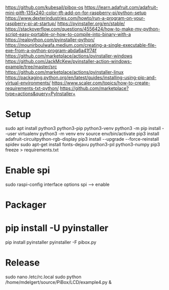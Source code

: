 https://github.com/kubesail/pibox-os
https://learn.adafruit.com/adafruit-mini-pitft-135x240-color-tft-add-on-for-raspberry-pi/python-setup
https://www.dexterindustries.com/howto/run-a-program-on-your-raspberry-pi-at-startup/
https://pyinstaller.org/en/stable/
https://stackoverflow.com/questions/4556424/how-to-make-my-python-script-easy-portable-or-how-to-compile-into-binary-with-a
https://realpython.com/pyinstaller-python/
https://mounirboulwafa.medium.com/creating-a-single-executable-file-exe-from-a-python-program-abda6a41f74f
https://github.com/marketplace/actions/pyinstaller-windows
https://github.com/JackMcKew/pyinstaller-action-windows-example/tree/master/src
https://github.com/marketplace/actions/pyinstaller-linux
https://packaging.python.org/en/latest/guides/installing-using-pip-and-virtual-environments/
https://www.scaler.com/topics/how-to-create-requirements-txt-python/
https://github.com/marketplace?type=actions&query=PyInstaller+

# Setup
sudo apt install python3 python3-pip python3-venv
python3 -m pip install --user virtualenv
python3 -m venv env
source env/bin/activate
pip3 install adafruit-circuitpython-rgb-display
pip3 install --upgrade --force-reinstall spidev
sudo apt-get install fonts-dejavu python3-pil python3-numpy
pip3 freeze > requirements.txt

# Enable spi
sudo raspi-config
interface options
spi --> enable

# Packager
# pip install -U pyinstaller
pip install pyinstaller
pyinstaller -F pibox.py

# Release
sudo nano /etc/rc.local
sudo python /home/mdelgert/source/PiBox/LCD/example4.py &

